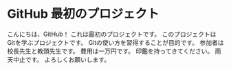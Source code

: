 # GitHub 最初のプロジェクト

こんにちは、GitHub！
これは最初のプロジェクトです。
このプロジェクトはGitを学ぶプロジェクトです。
Gitの使い方を習得することが目的です。
参加者は校長先生と教頭先生です。
費用は一万円です。
印鑑を持ってきてください。
雨天中止です。
よろしくお願いします。
